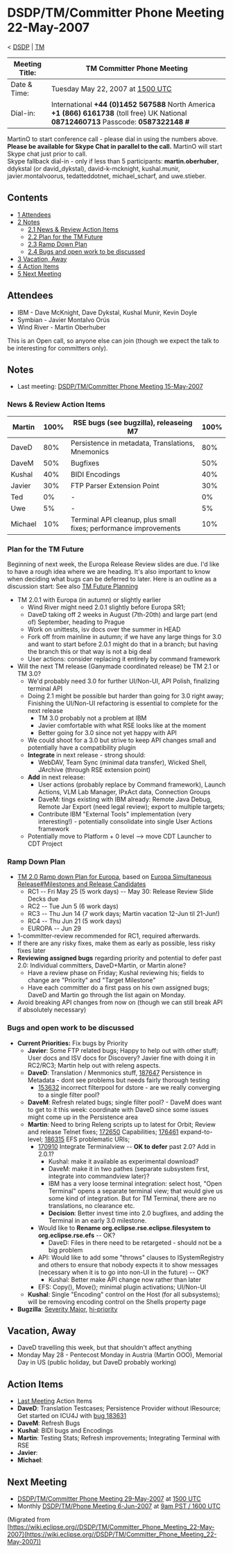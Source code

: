 

DSDP/TM/Committer Phone Meeting 22-May-2007
===========================================

< [DSDP](https://wiki.eclipse.org/DSDP "DSDP")‎ | [TM](./TM "DSDP/TM")

| Meeting Title: | **TM Committer Phone Meeting** |
| --- | --- |
| Date & Time: | Tuesday May 22, 2007 at [1500 UTC](http://www.timeanddate.com/worldclock/meetingdetails.html?year=2007&month=5&day=22&hour=15&min=00&sec=0&p1=224&p2=159&p3=250&p4=136&p5=223&iv=1800) |
| Dial-in: | International **+44 (0)1452 567588**   North America **+1 (866) 6161738** (toll free)   UK National **08712460713**   Passcode: **0587322148 #** |

MartinO to start conference call - please dial in using the numbers above.  
**Please be available for Skype Chat in parallel to the call.** MartinO will start Skype chat just prior to call.  
Skype fallback dial-in - only if less than 5 participants: **martin.oberhuber**, ddykstal (or david\_dykstal), david-k-mcknight, kushal.munir, javier.montalvoorus, tedatteddotnet, michael\_scharf, and uwe.stieber.  

Contents
--------

*   [1 Attendees](#Attendees)
*   [2 Notes](#Notes)
    *   [2.1 News & Review Action Items](#News-.26-Review-Action-Items)
    *   [2.2 Plan for the TM Future](#Plan-for-the-TM-Future)
    *   [2.3 Ramp Down Plan](#Ramp-Down-Plan)
    *   [2.4 Bugs and open work to be discussed](#Bugs-and-open-work-to-be-discussed)
*   [3 Vacation, Away](#Vacation.2C-Away)
*   [4 Action Items](#Action-Items)
*   [5 Next Meeting](#Next-Meeting)

Attendees
---------

*   IBM - Dave McKnight, Dave Dykstal, Kushal Munir, Kevin Doyle
*   Symbian - Javier Montalvo Orús
*   Wind River - Martin Oberhuber

This is an Open call, so anyone else can join (though we expect the talk to be interesting for committers only).

Notes
-----

*   Last meeting: [DSDP/TM/Committer Phone Meeting 15-May-2007](./Committer_Phone_Meeting_15-May-2007 "DSDP/TM/Committer Phone Meeting 15-May-2007")

### News & Review Action Items

| Martin | 100% | RSE bugs (see bugzilla), releaseing M7 | 100% |
| --- | --- | --- | --- |
| DaveD | 80% | Persistence in metadata, Translations, Mnemonics | 80% |
| DaveM | 50% | Bugfixes | 50% |
| Kushal | 40% | BIDI Encodings | 40% |
| Javier | 30% | FTP Parser Extension Point | 30% |
| Ted | 0% | - | 0% |
| Uwe | 5% | - | 5% |
| Michael | 10% | Terminal API cleanup, plus small fixes; performance improvements | 10% |

### Plan for the TM Future

Beginning of next week, the Europa Release Review slides are due. I'd like to have a rough idea where we are heading. It's also important to know when deciding what bugs can be deferred to later. Here is an outline as a discussion start: See also [TM Future Planning](./TM_Future_Planning "TM Future Planning")

*   TM 2.0.1 with Europa (in autumn) or slightly earlier
    *   Wind River might need 2.0.1 slightly before Europa SR1;
    *   DaveD taking off 2 weeks in August (7th-20th) and large part (end of) September, heading to Prague
    *   Work on unittests, isv docs over the summer in HEAD
    *   Fork off from mainline in autumn; if we have any large things for 3.0 and want to start before 2.0.1 might do that in a branch; but having the branch this or that way is not a big deal
    *   User actions: consider replacing it entirely by command framework
*   Will the next TM release (Ganymade coordinated release) be TM 2.1 or TM 3.0?
    *   We'd probably need 3.0 for further UI/Non-UI, API Polish, finalizing terminal API
    *   Doing 2.1 might be possible but harder than going for 3.0 right away; Finishing the UI/Non-UI refactoring is essential to complete for the next release
        *   TM 3.0 probably not a problem at IBM
        *   Javier comfortable with what RSE looks like at the moment
        *   Better going for 3.0 since not yet happy with API
    *   We could shoot for a 3.0 but strive to keep API changes small and potentially have a compatibility plugin
    *   **Integrate** in next release - strong should:
        *   WebDAV, Team Sync (minimal data transfer), Wicked Shell, JArchive (through RSE extension point)
    *   **Add** in next release:
        *   User actions (probably replace by Command framework), Launch Actions, VLM Lab Manager, IPxAct data, Connection Groups
        *   DaveM: tings existing with IBM already: Remote Java Debug, Remote Jar Export (need legal review); export to multiple targets;
        *   Contribute IBM "External Tools" implementation (very interesting!) - potentially consolidate into single User Actions framework
    *   Potentially move to Platform + 0 level --> move CDT Launcher to CDT Project

### Ramp Down Plan

*   [TM 2.0 Ramp down Plan for Europa](./TM_2.0_Ramp_down_Plan_for_Europa "TM 2.0 Ramp down Plan for Europa"), based on [Europa Simultaneous Release#Milestones and Release Candidates](https://wiki.eclipse.org/Europa_Simultaneous_Release#Milestones_and_Release_Candidates "Europa Simultaneous Release")
    *   RC1 -- Fri May 25 (5 work days) -- May 30: Release Review Slide Decks due
    *   RC2 -- Tue Jun 5 (6 work days)
    *   RC3 -- Thu Jun 14 (7 work days; Martin vacation 12-Jun til 21-Jun!)
    *   RC4 -- Thu Jun 21 (5 work days)
    *   EUROPA -- Jun 29
*   1-committer-review recommended for RC1, required afterwards.
*   If there are any risky fixes, make them as early as possible, less risky fixes later
*   **Reviewing assigned bugs** regarding priority and potential to defer past 2.0: Individual committers, DaveD+Martin, or Martin alone?
    *   Have a review phase on Friday; Kushal reviewing his; fields to change are "Priority" and "Target Milestone"
    *   Have each committer do a first pass on his own assigned bugs; DaveD and Martin go through the list again on Monday.
*   Avoid breaking API changes from now on (though we can still break API if absolutely necessary)

### Bugs and open work to be discussed

*   **Current Priorities:** Fix bugs by Priority
    *   **Javier**: Some FTP related bugs; Happy to help out with other stuff; User docs and ISV docs for Discovery? Javier fine with doing it in RC2/RC3; Martin help out with releng aspects.
    *   **DaveD**: Translation / Menmonics stuff, [187647](https://bugs.eclipse.org/bugs/show_bug.cgi?id=187647) Persistence in Metadata - dont see problems but needs fairly thorough testing
        *   [153632](https://bugs.eclipse.org/bugs/show_bug.cgi?id=153632) incorrect filterpool for dstore - are we really converging to a single filter pool?
    *   **DaveM**: Refresh related bugs; single filter pool? - DaveM does want to get to it this week: coordinate with DaveD since some issues might come up in the Persistence area
    *   **Martin**: Need to bring Releng scripts up to latest for Orbit; Review and release Telnet fixes; [172650](https://bugs.eclipse.org/bugs/show_bug.cgi?id=172650) Capabilities; [176461](https://bugs.eclipse.org/bugs/show_bug.cgi?id=176461) expand-to-level; [186315](https://bugs.eclipse.org/bugs/show_bug.cgi?id=186315) EFS problematic URIs;
        *   [170910](https://bugs.eclipse.org/bugs/show_bug.cgi?id=170910) Integrate Terminalview -- **OK to defer** past 2.0? Add in 2.0.1?
            *   Kushal: make it available as experimental download?
            *   DaveM: make it in two pathes (separate subsystem first, integrate into commandview later)?
            *   IBM has a very loose terminal integration: select host, "Open Terminal" opens a separate terminal view; that would give us some kind of integration. But for TM Terminal, there are no translations, no clearance etc.
            *   **Decision**: Better invest time into 2.0 bugfixes, and adding the Terminal in an early 3.0 milestone.
        *   Would like to **Rename org.eclipse.rse.eclipse.filesystem to org.eclipse.rse.efs** \-\- OK?
            *   DaveD: Files in there need to be retargeted - should not be a big problem
        *   API: Would like to add some "throws" clauses to ISystemRegistry and others to ensure that nobody expects it to show messages (necessary when it is to go into non-UI in the future) -- OK?
            *   Kushal: Better make API change now rather than later
        *   EFS: Copy(), Move(); minimal plugin activations; UI/Non-UI
    *   **Kushal**: Single "Encoding" control on the Host (for all subsystems); will be removing encoding control on the Shells property page
*   **Bugzilla**: [Severity Major](https://bugs.eclipse.org/bugs/buglist.cgi?query_format=advanced&classification=DSDP&product=Target+Management&bug_status=UNCONFIRMED&bug_status=NEW&bug_status=ASSIGNED&bug_status=REOPENED&bug_severity=blocker&bug_severity=critical&bug_severity=major&cmdtype=doit), [hi-priority](https://bugs.eclipse.org/bugs/buglist.cgi?query_format=advanced&classification=DSDP&product=Target+Management&bug_status=UNCONFIRMED&bug_status=NEW&bug_status=ASSIGNED&bug_status=REOPENED&cmdtype=doit&field0-0-0=priority&type0-0-0=regexp&value0-0-0=P%5B12%5D&field0-0-1=bug_severity&type0-0-1=regexp&value0-0-1=blocker%7Ccritical%7Cmajor)

Vacation, Away
--------------

*   DaveD travelling this week, but that shouldn't affect anything
*   Monday May 28 - Pentecost Monday in Austria (Martin OOO), Memorial Day in US (public holiday, but DaveD probably working)

Action Items
------------

*   [Last Meeting](./Committer_Phone_Meeting_15-May-2007#Action_Items "DSDP/TM/Committer Phone Meeting 15-May-2007") Action Items
*   **DaveD**: Translation Testcases; Persistence Provider without IResource; Get started on ICU4J with [bug 183631](https://bugs.eclipse.org/bugs/show_bug.cgi?id=183631)
*   **DaveM**: Refresh Bugs
*   **Kushal**: BIDI bugs and Encodings
*   **Martin**: Testing Stats; Refresh improvements; Integrating Terminal with RSE
*   **Javier**:
*   **Michael**:

Next Meeting
------------

*   [DSDP/TM/Committer Phone Meeting 29-May-2007](./Committer_Phone_Meeting_29-May-2007 "DSDP/TM/Committer Phone Meeting 29-May-2007") at [1500 UTC](http://www.timeanddate.com/worldclock/meetingdetails.html?year=2007&month=5&day=29&hour=15&min=00&sec=0&p1=224&p2=159&p3=250&p4=136&p5=223&iv=1800)
*   Monthly [DSDP/TM/Phone Meeting 6-Jun-2007](./Phone_Meeting_6-Jun-2007 "DSDP/TM/Phone Meeting 6-Jun-2007") at [9am PST / 1600 UTC](http://www.timeanddate.com/worldclock/fixedtime.html?month=6&day=6&year=2007&hour=16&min=00&sec=0&p1=0)


(Migrated from [https://wiki.eclipse.org//DSDP/TM/Committer_Phone_Meeting_22-May-2007](https://wiki.eclipse.org//DSDP/TM/Committer_Phone_Meeting_22-May-2007))